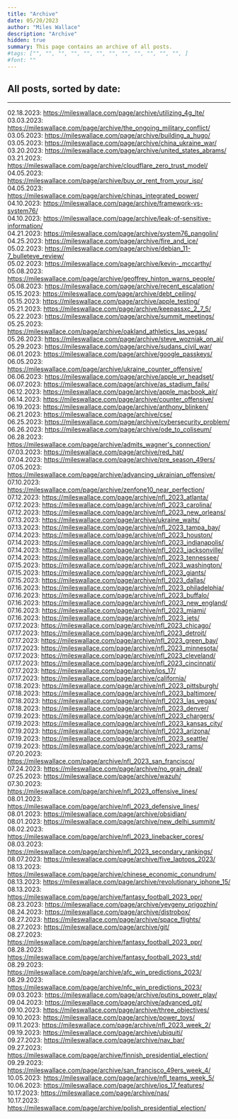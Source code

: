 ```yaml
---
title: "Archive"
date: 05/20/2023
author: "Miles Wallace"
description: "Archive"
hidden: true
summary: This page contains an archive of all posts.
#tags: ["", "", "", "", "", "", "", "", "", "", "", "", ]
#font: ""
---
```

## All posts, sorted by date:
____
02.18.2023: https://mileswallace.com/page/archive/utilizing_4g_lte/  
03.03.2023: https://mileswallace.com/page/archive/the_ongoing_military_conflict/    
03.05.2023: https://mileswallace.com/page/archive/building_a_hugo/     
03.05.2023: https://mileswallace.com/page/archive/china_ukraine_war/      
03.20.2023: https://mileswallace.com/page/archive/united_states_abrams/    
03.21.2023: https://mileswallace.com/page/archive/cloudflare_zero_trust_model/    
04.05.2023: https://mileswallace.com/page/archive/buy_or_rent_from_your_isp/    
04.05.2023: https://mileswallace.com/page/archive/chinas_integrated_power/      
04.10.2023: https://mileswallace.com/page/archive/framework-vs-system76/    
04.10.2023: https://mileswallace.com/page/archive/leak-of-sensitive-information/     
04.21.2023: https://mileswallace.com/page/archive/system76_pangolin/   
04.25.2023: https://mileswallace.com/page/archive/fire_and_ice/   
05.02.2023: https://mileswallace.com/page/archive/debian_11-7_bulleteye_review/     
05.02.2023: https://mileswallace.com/page/archive/kevin-_mccarthy/   
05.08.2023: https://mileswallace.com/page/archive/geoffrey_hinton_warns_people/     
05.08.2023: https://mileswallace.com/page/archive/recent_escalation/   
05.15.2023: https://mileswallace.com/page/archive/debt_ceiling/   
05.15.2023: https://mileswallace.com/page/archive/apple_testing/    
05.21.2023: https://mileswallace.com/page/archive/keepassxc_2_7_5/  
05.22.2023: https://mileswallace.com/page/archive/summit_meetings/  
05.25.2023: https://mileswallace.com/page/archive/oakland_athletics_las_vegas/  
05.26.2023: https://mileswallace.com/page/archive/steve_wozniak_on_ai/  
05.29.2023: https://mileswallace.com/page/archive/sudans_civil_war/  
06.01.2023: https://mileswallace.com/page/archive/google_passkeys/  
06.05.2023: https://mileswallace.com/page/archive/ukraine_counter_offensive/  
06.06.2023: https://mileswallace.com/page/archive/apple_vr_headset/    
06.07.2023: https://mileswallace.com/page/archive/as_stadium_fails/  
06.12.2023: https://mileswallace.com/page/archive/apple_macbook_air/  
06.14.2023: https://mileswallace.com/page/archive/counter_offensive/   
06.19.2023: https://mileswallace.com/page/archive/anthony_blinken/  
06.21.2023: https://mileswallace.com/page/archive/cse/   
06.25.2023: https://mileswallace.com/page/archive/cybersecurity_problem/   
06.26.2023: https://mileswallace.com/page/archive/ode_to_coliseum/  
06.28.2023: https://mileswallace.com/page/archive/admits_wagner's_connection/   
07.03.2023: https://mileswallace.com/page/archive/red_hat/  
07.04.2023: https://mileswallace.com/page/archive/pre_season_49ers/  
07.05.2023: https://mileswallace.com/page/archive/advancing_ukrainian_offensive/  
07.10.2023: https://mileswallace.com/page/archive/zenfone10_near_perfection/  
07.12.2023: https://mileswallace.com/page/archive/nfl_2023_atlanta/  
07.12.2023: https://mileswallace.com/page/archive/nfl_2023_carolina/  
07.12.2023: https://mileswallace.com/page/archive/nfl_2023_new_orleans/   
07.13.2023: https://mileswallace.com/page/archive/ukraine_waits/  
07.13.2023: https://mileswallace.com/page/archive/nfl_2023_tampa_bay/  
07.14.2023: https://mileswallace.com/page/archive/nfl_2023_houston/     
07.14.2023: https://mileswallace.com/page/archive/nfl_2023_indianapolis/  
07.14.2023: https://mileswallace.com/page/archive/nfl_2023_jacksonville/  
07.14.2023: https://mileswallace.com/page/archive/nfl_2023_tennessee/   
07.15.2023: https://mileswallace.com/page/archive/nfl_2023_washington/  
07.15.2023: https://mileswallace.com/page/archive/nfl_2023_giants/  
07.15.2023: https://mileswallace.com/page/archive/nfl_2023_dallas/       
07.16.2023: https://mileswallace.com/page/archive/nfl_2023_philadelphia/    
07.16.2023: https://mileswallace.com/page/archive/nfl_2023_buffalo/  
07.16.2023: https://mileswallace.com/page/archive/nfl_2023_new_england/      
07.16.2023: https://mileswallace.com/page/archive/nfl_2023_miami/   
07.16.2023: https://mileswallace.com/page/archive/nfl_2023_jets/  
07.17.2023: https://mileswallace.com/page/archive/nfl_2023_chicago/   
07.17.2023: https://mileswallace.com/page/archive/nfl_2023_detroit/     
07.17.2023: https://mileswallace.com/page/archive/nfl_2023_green_bay/  
07.17.2023: https://mileswallace.com/page/archive/nfl_2023_minnesota/     
07.17.2023: https://mileswallace.com/page/archive/nfl_2023_cleveland/  
07.17.2023: https://mileswallace.com/page/archive/nfl_2023_cincinnati/    
07.17.2023: https://mileswallace.com/page/archive/ios_17/  
07.17.2023: https://mileswallace.com/page/archive/california/    
07.18.2023: https://mileswallace.com/page/archive/nfl_2023_pittsburgh/   
07.18.2023: https://mileswallace.com/page/archive/nfl_2023_baltimore/   
07.18.2023: https://mileswallace.com/page/archive/nfl_2023_las_vegas/   
07.18.2023: https://mileswallace.com/page/archive/nfl_2023_denver/  
07.19.2023: https://mileswallace.com/page/archive/nfl_2023_chargers/           
07.19.2023: https://mileswallace.com/page/archive/nfl_2023_kansas_city/    
07.19.2023: https://mileswallace.com/page/archive/nfl_2023_arizona/    
07.19.2023: https://mileswallace.com/page/archive/nfl_2023_seattle/    
07.19.2023: https://mileswallace.com/page/archive/nfl_2023_rams/     
07.20.2023: https://mileswallace.com/page/archive/nfl_2023_san_francisco/  
07.24.2023: https://mileswallace.com/page/archive/no_grain_deal/   
07.25.2023: https://mileswallace.com/page/archive/wazuh/    
07.30.2023: https://mileswallace.com/page/archive/nfl_2023_offensive_lines/   
08.01.2023: https://mileswallace.com/page/archive/nfl_2023_defensive_lines/      
08.01.2023: https://mileswallace.com/page/archive/obsidian/    
08.01.2023: https://mileswallace.com/page/archive/new_delhi_summit/   
08.02.2023: https://mileswallace.com/page/archive/nfl_2023_linebacker_cores/  
08.03.2023: https://mileswallace.com/page/archive/nfl_2023_secondary_rankings/         
08.07.2023: https://mileswallace.com/page/archive/five_laptops_2023/  
08.13.2023: https://mileswallace.com/page/archive/chinese_economic_conundrum/   
08.13.2023: https://mileswallace.com/page/archive/revolutionary_iphone_15/  
08.13.2023: https://mileswallace.com/page/archive/fantasy_football_2023_ppr/  
08.23.2023: https://mileswallace.com/page/archive/yevgeny_prigozhin/   
08.24.2023: https://mileswallace.com/page/archive/distrobox/    
08.27.2023: https://mileswallace.com/page/archive/space_flights/  
08.27.2023: https://mileswallace.com/page/archive/git/  
08.27.2023: https://mileswallace.com/page/archive/fantasy_football_2023_ppr/  
08.28.2023: https://mileswallace.com/page/archive/fantasy_football_2023_std/      
08.29.2023: https://mileswallace.com/page/archive/afc_win_predictions_2023/    
08.29.2023: https://mileswallace.com/page/archive/nfc_win_predictions_2023/    
09.03.2023: https://mileswallace.com/page/archive/putins_power_play/      
09.04.2023: https://mileswallace.com/page/archive/advanced_git/  
09.10.2023: https://mileswallace.com/page/archive/three_objectives/    
09.10.2023: https://mileswallace.com/page/archive/power_toys/    
09.11.2023: https://mileswallace.com/page/archive/nfl_2023_week_2/  
09.19.2023: https://mileswallace.com/page/archive/ubiquiti/    
09.27.2023: https://mileswallace.com/page/archive/nav_bar/      
09.27.2023: https://mileswallace.com/page/archive/finnish_presidential_election/   
09.29.2023: https://mileswallace.com/page/archive/san_francisco_49ers_week_4/  
10.05.2023: https://mileswallace.com/page/archive/nfl_teams_week_5/      
10.06.2023: https://mileswallace.com/page/archive/ios_17_features/     
10.17.2023: https://mileswallace.com/page/archive/nas/  
10.17.2023: https://mileswallace.com/page/archive/polish_presidential_election/   